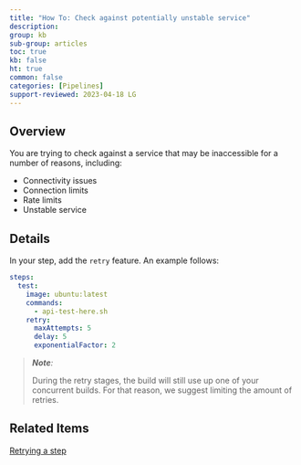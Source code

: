 ```yaml
---
title: "How To: Check against potentially unstable service"
description: 
group: kb
sub-group: articles
toc: true
kb: false
ht: true
common: false
categories: [Pipelines]
support-reviewed: 2023-04-18 LG
---
```


## Overview

You are trying to check against a service that may be inaccessible for a number of reasons, including:

* Connectivity issues
* Connection limits
* Rate limits
* Unstable service

## Details

In your step, add the `retry` feature. An example follows:

```yaml
steps:
  test:
    image: ubuntu:latest
    commands:
      - api-test-here.sh
    retry:
      maxAttempts: 5
      delay: 5
      exponentialFactor: 2
```  

>_**Note**:_
>
>During the retry stages, the build will still use up one of your concurrent builds. For that reason, we suggest limiting the amount of retries.

## Related Items

[Retrying a step]({{site.baseurl}}/docs/pipelines/what-is-the-codefresh-yaml/#retrying-a-step)
